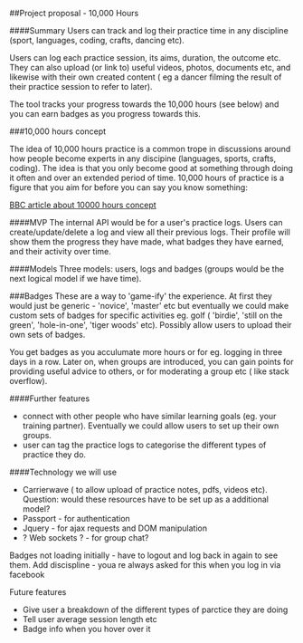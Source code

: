 ##Project proposal - 10,000 Hours

####Summary
Users can track and log their practice time in any discipline (sport, languages, coding, crafts, dancing etc).

Users can log each practice session, its aims, duration, the outcome etc. They can also upload (or link to) useful videos, photos, documents etc, and likewise with their own created content ( eg a dancer filming the result of their practice session to refer to later).

The tool tracks your progress towards the 10,000 hours (see below) and you can earn badges as you progress towards this. 

###10,000 hours concept

The idea of 10,000 hours practice is a common trope in discussions around how people become experts in any discipine (languages, sports, crafts, coding). The idea is that you only become good at something through doing it often and over an extended period of time. 10,000 hours of practice is a figure that you aim for before you can say you know something:

[BBC article about 10000 hours concept](http://www.bbc.co.uk/news/magazine-26384712 "Can 10,000 hours of practice make you an expert?")


####MVP
The internal API would be for a user's practice logs. Users can create/update/delete a log and view all their previous logs. Their profile will show them the progress they have made, what badges they have earned, and their activity over time.

####Models
Three models: users, logs and badges (groups would be the next logical model if we have time).

###Badges
These are a way to 'game-ify' the experience. At first they would just be generic - 'novice', 'master' etc but eventually we could make custom sets of badges for specific activities eg. golf ( 'birdie', 'still on the green', 'hole-in-one', 'tiger woods' etc). Possibly allow users to upload their own sets of badges.

You get badges as you acculumate more hours or for eg. logging in three days in a row. Later on, when groups are introduced, you can gain points for providing useful advice to others, or for moderating a group etc ( like stack overflow).

####Further features
- connect with other people who have similar learning goals (eg. your training partner). Eventually we could allow users to set up their own groups.
- user can tag the practice logs to categorise the different types of practice they do.

####Technology we will use
- Carrierwave ( to allow upload of practice notes, pdfs, videos etc). Question: would these resources have to be set up as a additional model?
- Passport - for authentication
- Jquery - for ajax requests and DOM manipulation
- ? Web sockets ? - for group chat?


Badges not loading initially - have to logout and log back in again to see them.
Add discispline - youa re always asked for this when you log in via facebook

Future features

- Give user a breakdown of the different types of parctice they are doing
- Tell user average session length etc
- Badge info when you hover over it



